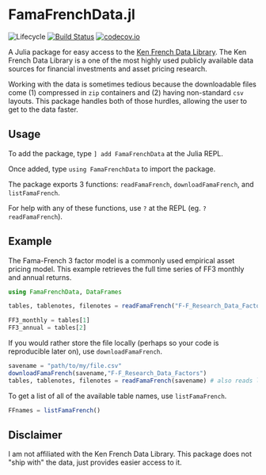 # FamaFrenchData.jl

![Lifecycle](https://img.shields.io/badge/lifecycle-experimental-orange.svg)<!--
![Lifecycle](https://img.shields.io/badge/lifecycle-maturing-blue.svg)
![Lifecycle](https://img.shields.io/badge/lifecycle-stable-green.svg)
![Lifecycle](https://img.shields.io/badge/lifecycle-retired-orange.svg)
![Lifecycle](https://img.shields.io/badge/lifecycle-archived-red.svg)
![Lifecycle](https://img.shields.io/badge/lifecycle-dormant-blue.svg) -->
[![Build Status](https://travis-ci.com/tbeason/FamaFrenchData.jl.svg?branch=master)](https://travis-ci.com/tbeason/FamaFrenchData.jl)
[![codecov.io](http://codecov.io/github/tbeason/FamaFrenchData.jl/coverage.svg?branch=master)](http://codecov.io/github/tbeason/FamaFrenchData.jl?branch=master)
<!--
[![Documentation](https://img.shields.io/badge/docs-stable-blue.svg)](https://tbeason.github.io/FamaFrenchData.jl/stable)
[![Documentation](https://img.shields.io/badge/docs-master-blue.svg)](https://tbeason.github.io/FamaFrenchData.jl/dev)
-->

A Julia package for easy access to the [Ken French Data Library](https://mba.tuck.dartmouth.edu/pages/faculty/ken.french/data_library.html). The Ken French Data Library is a one of the most highly used publicly available data sources for financial investments and asset pricing research.

Working with the data is sometimes tedious because the downloadable files come (1) compressed in `zip` containers and (2) having non-standard `csv` layouts. This package handles both of those hurdles, allowing the user to get to the data faster.


## Usage

To add the package, type `] add FamaFrenchData` at the Julia REPL.

Once added, type `using FamaFrenchData` to import the package.

The package exports 3 functions: `readFamaFrench`, `downloadFamaFrench`, and `listFamaFrench`.

For help with any of these functions, use `?` at the REPL (eg. `?readFamaFrench`).

## Example 
The Fama-French 3 factor model is a commonly used empirical asset pricing model. This example retrieves the full time series of FF3 monthly and annual returns.

```julia
using FamaFrenchData, DataFrames

tables, tablenotes, filenotes = readFamaFrench("F-F_Research_Data_Factors")

FF3_monthly = tables[1]
FF3_annual = tables[2]
```

If you would rather store the file locally (perhaps so your code is reproducible later on), use `downloadFamaFrench`.

```julia
savename = "path/to/my/file.csv"
downloadFamaFrench(savename,"F-F_Research_Data_Factors")
tables, tablenotes, filenotes = readFamaFrench(savename) # also reads local files
```

To get a list of all of the available table names, use `listFamaFrench`.

```julia
FFnames = listFamaFrench()
```




## Disclaimer


I am not affiliated with the Ken French Data Library. This package does not "ship with" the data, just provides easier access to it.